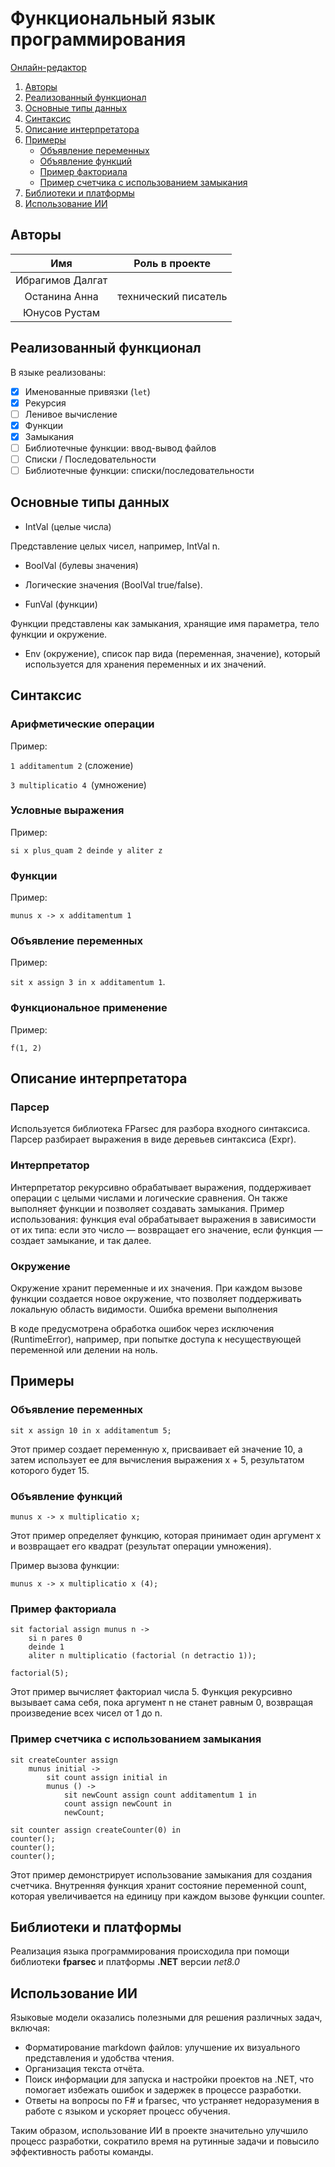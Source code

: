 # Функциональный язык программирования
[Онлайн-редактор](http://51.250.105.118:8080/)
1. [Авторы](#авторы)
2. [Реализованный функционал](#реализованный-функционал)
3. [Основные типы данных](#основные-типы-данных)
4. [Синтаксис](#синтаксис)
5. [Описание интерпретатора](#описание-интерпретатора)
6. [Примеры](#примеры)
    - [Объявление переменных](#объявление-переменных)
    - [Объявление функций](#объявление-функций)
    - [Пример факториала](#пример-факториала)
    - [Пример счетчика с использованием замыкания](#пример-счетчика-с-использованием-замыкания) 
7. [Библиотеки и платформы](#библиотеки-и-платформы)
8. [Использование ИИ](#использование-ии)

## Авторы

|       Имя       |                  Роль в проекте                  |
|:---------------:|:------------------------------------------------:|
|  Ибрагимов Далгат  |                        |
| Останина Анна | технический писатель |
| Юнусов Рустам  |  |

## Реализованный функционал
В языке реализованы:
* [x] Именованные привязки (`let`)
* [x] Рекурсия
* [ ] Ленивое вычисление
* [x] Функции
* [x] Замыкания
* [ ] Библиотечные функции: ввод-вывод файлов
* [ ] Списки / Последовательности
* [ ] Библиотечные функции: списки/последовательности

## Основные типы данных

 - IntVal (целые числа)

Представление целых чисел, например, IntVal n.
 - BoolVal (булевы значения)

 - Логические значения (BoolVal true/false).
 - FunVal (функции)

Функции представлены как замыкания, хранящие имя параметра, тело функции и окружение.
 - Env (окружение), список пар вида (переменная, значение), который используется для хранения переменных и их значений.

## Синтаксис


### Арифметические операции

Пример: 

```1 additamentum 2``` (сложение)

```3 multiplicatio 4 ```(умножение)
### Условные выражения

Пример: 

```si x plus_quam 2 deinde y aliter z```
### Функции

Пример: 

```munus x -> x additamentum 1```
### Объявление переменных

Пример: 

```sit x assign 3 in x additamentum 1```.
### Функциональное применение

Пример: 

```f(1, 2)```


## Описание интерпретатора
### Парсер

Используется библиотека FParsec для разбора входного синтаксиса. Парсер разбирает выражения в виде деревьев синтаксиса (Expr).
### Интерпретатор

Интерпретатор рекурсивно обрабатывает выражения, поддерживает операции с целыми числами и логические сравнения. Он также выполняет функции и позволяет создавать замыкания.
Пример использования: функция eval обрабатывает выражения в зависимости от их типа: если это число — возвращает его значение, если функция — создает замыкание, и так далее.
### Окружение

Окружение хранит переменные и их значения. При каждом вызове функции создается новое окружение, что позволяет поддерживать локальную область видимости.
Ошибка времени выполнения

В коде предусмотрена обработка ошибок через исключения (RuntimeError), например, при попытке доступа к несуществующей переменной или делении на ноль.

## Примеры

### Объявление переменных
```
sit x assign 10 in x additamentum 5;
```
Этот пример создает переменную x, присваивает ей значение 10, а затем использует ее для вычисления выражения x + 5, результатом которого будет 15.

### Объявление функций
```
munus x -> x multiplicatio x;
```
Этот пример определяет функцию, которая принимает один аргумент x и возвращает его квадрат (результат операции умножения).

Пример вызова функции:
```
munus x -> x multiplicatio x (4);
```
### Пример факториала
```
sit factorial assign munus n -> 
    si n pares 0 
    deinde 1 
    aliter n multiplicatio (factorial (n detractio 1));

factorial(5);
```
Этот пример вычисляет факториал числа 5. Функция рекурсивно вызывает сама себя, пока аргумент n не станет равным 0, возвращая произведение всех чисел от 1 до n.
### Пример счетчика с использованием замыкания
```
sit createCounter assign 
    munus initial -> 
        sit count assign initial in 
        munus () -> 
            sit newCount assign count additamentum 1 in 
            count assign newCount in 
            newCount;

sit counter assign createCounter(0) in 
counter();
counter();
counter();
```
Этот пример демонстрирует использование замыкания для создания счетчика. Внутренняя функция хранит состояние переменной count, которая увеличивается на единицу при каждом вызове функции counter.

## Библиотеки и платформы

Реализация языка программирования происходила при помощи библиотеки __fparsec__ и платформы __.NET__ версии _net8.0_

## Использование ИИ

Языковые модели оказались полезными для решения различных задач, включая:

 - Форматирование markdown файлов: улучшение их визуального представления и удобства чтения.
 - Организация текста отчёта.
 - Поиск информации для запуска и настройки проектов на .NET, что помогает избежать ошибок и задержек в процессе разработки.
 - Ответы на вопросы по F# и fparsec, что устраняет недоразумения в работе с языком и ускоряет процесс обучения.

Таким образом, использование ИИ в проекте значительно улучшило процесс разработки, сократило время на рутинные задачи и повысило эффективность работы команды.
